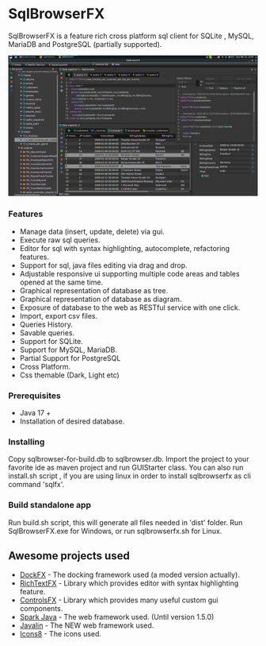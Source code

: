 # SqlBrowserFX

SqlBrowserFX is a feature rich cross platform sql client for SQLite , MySQL, MariaDB and PostgreSQL (partially supported). 

![](images/sqlbrowserfx.png)

### Features

* Manage data (insert, update, delete) via gui.
* Execute raw sql queries.
* Editor for sql with syntax highlighting, autocomplete, refactoring features.
* Support for sql, java files editing via drag and drop.
* Adjustable responsive ui supporting multiple code areas and tables opened at the same time.
* Graphical representation of database as tree.
* Graphical representation of database as diagram.
* Exposure of database to the web as RESTful service with one click.
* Import, export csv files.
* Queries History.
* Savable queries.
* Support for SQLite.
* Support for MySQL, MariaDB.
* Partial Support for PostgreSQL
* Cross Platform.
* Css themable (Dark, Light etc)


### Prerequisites

* Java 17 +
* Installation of desired database.

### Installing

Copy sqlbrowser-for-build.db to sqlbrowser.db.
Import the project to your favorite ide as maven project and run GUIStarter class.
You can also run install.sh script , if you are using linux in order to install sqlbrowserfx as cli command
'sqlfx'.


### Build standalone app

Run build.sh script, this will generate all files needed in 'dist' folder.
Run SqlBrowserFX.exe for Windows, or run sqlbrowserfx.sh for Linux.


## Awesome projects used

* [DockFX](https://github.com/RobertBColton/DockFX) - The docking framework used (a moded version actually).
* [RichTextFΧ](https://github.com/FXMisc/RichTextFX) - Library which provides editor with syntax highlighting feature.
* [ControlsFX](https://github.com/controlsfx/controlsfx) - Library which provides many useful custom gui components.
* [Spark Java](https://github.com/perwendel/spark)  - The web framework used. (Until version 1.5.0)
* [Javalin](https://github.com/tipsy/javalin) - The NEW web framework used.
* [Icons8](https://icons8.com/) - The icons used.





